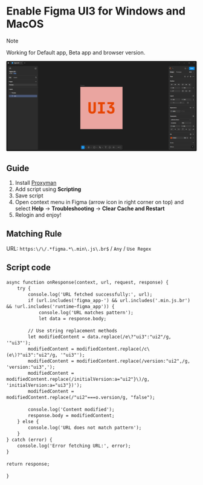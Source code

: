 # Enable Figma UI3 for Windows and MacOS

> [!NOTE]
> Working for Default app, Beta app and browser version.

![Screenshot of Figma UI3](preview.png) 

## Guide
1. Install [Proxyman](https://proxyman.io/)
2. Add script using **Scripting**
3. Save script
4. Open context menu in Figma (arrow icon in right corner on top) and select **Help** -> **Troubleshooting** -> **Clear Cache and Restart**
5. Relogin and enjoy!

## Matching Rule
URL: `https:\/\/.*figma.*\.min\.js\.br$` / `Any` / `Use Regex`

## Script code
```
async function onResponse(context, url, request, response) {
    try {
        console.log('URL fetched successfully:', url);
        if (url.includes('figma_app-') && url.includes('.min.js.br') && !url.includes('runtime~figma_app')) {
            console.log('URL matches pattern');
            let data = response.body;

        // Use string replacement methods
        let modifiedContent = data.replace(/e\?"ui3":"ui2"/g, '"ui3"');
        modifiedContent = modifiedContent.replace(/c\(e\)?"ui3":"ui2"/g, '"ui3"');
        modifiedContent = modifiedContent.replace(/version:"ui2",/g, 'version:"ui3",');
        modifiedContent = modifiedContent.replace(/initialVersion:a="ui2"}\)/g, 'initialVersion:a="ui3"})');
        modifiedContent = modifiedContent.replace(/"ui2"===o.version/g, "false");

        console.log('Content modified');
        response.body = modifiedContent;
    } else {
        console.log('URL does not match pattern');
    }
} catch (error) {
    console.log('Error fetching URL:', error);
}

return response;

}
```
